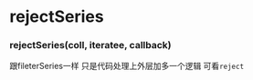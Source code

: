 # rejectSeries

### rejectSeries(coll, iteratee, callback)

跟fileterSeries一样 只是代码处理上外层加多一个逻辑 可看`reject`